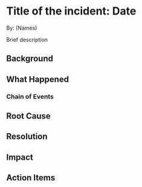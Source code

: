 # Title of the incident: Date

By: (Names)

Brief description

## Background

## What Happened

### Chain of Events

## Root Cause

## Resolution

## Impact

## Action Items